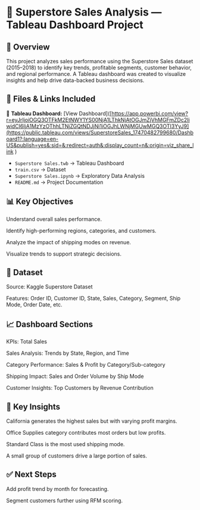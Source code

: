 # 📁 Superstore Sales Analysis — Tableau Dashboard Project

## 📌 Overview
This project analyzes sales performance using the Superstore Sales dataset (2015–2018) to identify key trends, profitable segments, customer behavior, and regional performance. A Tableau dashboard was created to visualize insights and help drive data-backed business decisions.

## 📂 Files & Links Included

🔗 **Tableau Dashboard:** [View Dashboard]([https://app.powerbi.com/view?r=eyJrIjoiOGQ3OTFkM2EtNWY1YS00NjA1LThkNjAtOGJmZjVhMGFmZDc2IiwidCI6IjA1MzYzOThhLTNjZGQtNDJjNi1iOGJhLWNjMGUwMGQ3OTI3YyJ9](https://public.tableau.com/views/SuperstoreSales_17470482799680/Dashboard1?:language=en-US&publish=yes&:sid=&:redirect=auth&:display_count=n&:origin=viz_share_link
)

- `Superstore Sales.twb` → Tableau Dashboard
- `train.csv` → Dataset
- `Superstore Sales.ipynb` → Exploratory Data Analysis
- `README.md` → Project Documentation 

## 📊 Key Objectives
Understand overall sales performance.

Identify high-performing regions, categories, and customers.

Analyze the impact of shipping modes on revenue.

Visualize trends to support strategic decisions.

## 📂 Dataset
Source: Kaggle Superstore Dataset

Features: Order ID, Customer ID, State, Sales, Category, Segment, Ship Mode, Order Date, etc.

## 📈 Dashboard Sections
KPIs: Total Sales

Sales Analysis: Trends by State, Region, and Time

Category Performance: Sales & Profit by Category/Sub-category

Shipping Impact: Sales and Order Volume by Ship Mode

Customer Insights: Top Customers by Revenue Contribution

## 📌 Key Insights
 California generates the highest sales but with varying profit margins.
 
 Office Supplies category contributes most orders but low profits.
 
 Standard Class is the most used shipping mode.
 
 A small group of customers drive a large portion of sales.

## ✅ Next Steps
Add profit trend by month for forecasting.

Segment customers further using RFM scoring.
